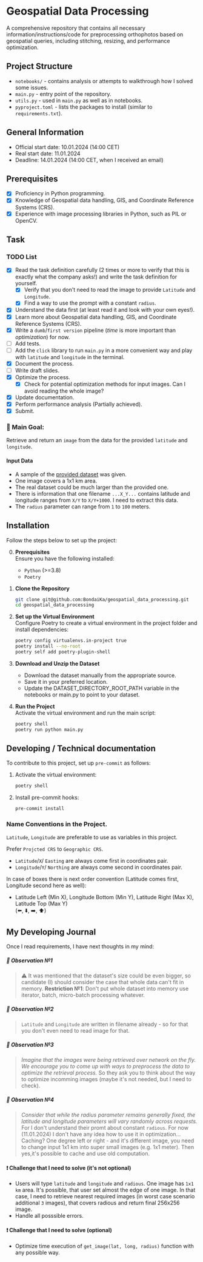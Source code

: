 # Geospatial Data Processing
A comprehensive repository that contains all necessary information/instructions/code for preprocessing orthophotos based on geospatial queries, including stitching, resizing, and performance optimization.

## Project Structure

- `notebooks/` - contains analysis or attempts to walkthrough how I solved some issues.
- `main.py` - entry point of the repository.
- `utils.py` - used in `main.py` as well as in notebooks.
- `pyproject.toml` - lists the packages to install (similar to `requirements.txt`).

## General Information
- Official start date: 10.01.2024 (14:00 CET)
- Real start date: 11.01.2024
- Deadline: 14.01.2024 (14:00 CET, when I received an email)

## Prerequisites

- [X] Proficiency in Python programming.
- [X] Knowledge of Geospatial data handling, GIS, and Coordinate Reference Systems (CRS).
- [X] Experience with image processing libraries in Python, such as PIL or OpenCV.

## Task

### TODO List
- [X] Read the task definition carefully (2 times or more to verify that this is exactly what the company asks!) and write the task definition for yourself.
    - [X] Verify that you don't need to read the image to provide `Latitude` and `Longitude`.
    - [X] Find a way to use the prompt with a constant `radius`.
- [X] Understand the data first (at least read it and look with your own eyes!).
- [X] Learn more about Geospatial data handling, GIS, and Coordinate Reference Systems (CRS).
- [X] Write a `dumb`/`first version` pipeline (_time_ is more important than _optimization_) for now.
- [ ] Add tests.
- [ ] Add the `click` library to run `main.py` in a more convenient way and play with `latitude` and `longitude` in the terminal.
- [X] Document the process.
- [ ] Write draft slides.
- [X] Optimize the process.
    - [X] Check for potential optimization methods for input images. Can I avoid reading the whole image?
- [X] Update documentation.
- [X] Perform performance analysis (Partially achieved).
- [X] Submit.

### 🚀 Main Goal:
Retrieve and return an `image` from the data for the provided `latitude` and `longitude`.

#### Input Data
- A sample of the [provided dataset](https://drive.usercontent.google.com/download?id=140PpLsdnVOQVIp5ia9jT_yvqtcWtF8Gj&export=download&confirm=t&uuid=483b1776-4e25-4976-9837-b498c823754a) was given. 
- One image covers a 1x1 km area.
- The real dataset could be much larger than the provided one.
- There is information that one filename `...X_Y...` contains latitude and longitude ranges from `X/Y` to `X/Y+1000`. I need to extract this data.
- The `radius` parameter can range from `1` to `100` meters.

## Installation

Follow the steps below to set up the project:

0. **Prerequisites**  
    Ensure you have the following installed:
   - `Python` (>=3.8)
   - `Poetry`
1. **Clone the Repository**
   ```bash
   git clone git@github.com:BondaiKa/geospatial_data_processing.git
   cd geospatial_data_processing
   ```
2. **Set up the Virtual Environment**  
    Configure Poetry to create a virtual environment in the project folder and install dependencies:
    ```bash
    poetry config virtualenvs.in-project true
    poetry install --no-root
    poetry self add poetry-plugin-shell
    ```
3. **Download and Unzip the Dataset**  
    -	Download the dataset manually from the appropriate source.
	-	Save it in your preferred location.
	-	Update the DATASET_DIRECTORY_ROOT_PATH variable in the notebooks or main.py to point to your dataset.

4. **Run the Project**  
    Activate the virtual environment and run the main script:
    ```bash
    poetry shell
    poetry run python main.py
    ```

## Developing / Technical documentation

To contribute to this project, set up `pre-commit` as follows:
1. Activate the virtual environment:
    ```bash
    poetry shell
    ```
2. Install pre-commit hooks:
    ```bash
    pre-commit install
    ```

### Name Conventions in the Project.

`Latitude`, `Longitude` are preferable to use as variables in this project. 

Prefer `Projcted CRS` to `Geographic CRS`.
- `Latitude`/`X`/ `Easting` are always come first in coordinates pair.
- `Longitude`/`Y`/ `Northing` are always come second in coordinates pair.

In case of boxes there is next order convention (Latitude comes first, Longitude second here as well):
- Latitude Left (Min X), Longitude Bottom (Min Y), Latitude Right (Max X), Latitude Top (Max Y)  
(⬅️, ⬇️, ➡️, ⬆️)

## My Developing Journal

Once I read requirements, I have next thoughts in my mind:
##### 👀 Observation №1
> ⚠️ It was mentioned that the dataset's size could be even bigger, so candidate (I) should consider the case that whole data can't fit in memory.  **Restriction №1**: Don't put whole dataset into memory use iterator, batch, micro-batch processing whatever.

##### 👀 Observation №2
> `Latitude` and `Longitude` are written in filename already - so for that you don't even need to read image for that.

##### 👀 Observation №3
>  _Imagine that the images were being retrieved over network on the fly. We encourage you to come up with ways to preprocess the data to optimize the retrieval process._ So they ask you to think about the way to optimize incomming images (maybe it's not needed, but I need to check).

##### 👀 Observation №4
>  _Consider that while the radius parameter remains generally fixed, the latitude and longitude parameters will vary randomly across requests._ For I don't understand their promt about constant `radious`. For now (11.01.2024) I don't have any idea how to use it in optimization... Caching? One degree left or right - and it's different image, you need to change input 1x1 km into super small images (e.g. 1x1 meter). Then yes,it's possible to cache and use old computation.

#### ❗️ Challenge that I need to solve (it's not optional)
- Users will type `latitude` and `longitude` and `radious`. One image has `1x1 km` area. It's possible, that user set almost the edge of one image. In that case, I need to retrieve nearest required images (in worst case scenario additional `3` images), that covers radious and return final 256x256 image.
- Handle all posssible errors.

#### ❗️ Challenge that I need to solve (optional)
- Optimize time execution of `get_image(lat, long, radius)` function with any possible way. 